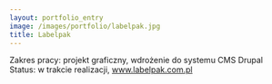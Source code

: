 ```yaml
---
layout: portfolio_entry
image: /images/portfolio/labelpak.jpg
title: Labelpak
---
```

Zakres pracy: projekt graficzny, wdrożenie do systemu CMS Drupal <br />
Status: w trakcie realizacji, <a href="http://www.labelpak.com.pl">www.labelpak.com.pl</a>